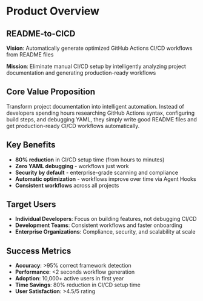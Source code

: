 # Product Overview

## README-to-CICD

**Vision**: Automatically generate optimized GitHub Actions CI/CD workflows from README files

**Mission**: Eliminate manual CI/CD setup by intelligently analyzing project documentation and generating production-ready workflows

## Core Value Proposition

Transform project documentation into intelligent automation. Instead of developers spending hours researching GitHub Actions syntax, configuring build steps, and debugging YAML, they simply write good README files and get production-ready CI/CD workflows automatically.

## Key Benefits

- **80% reduction** in CI/CD setup time (from hours to minutes)
- **Zero YAML debugging** - workflows just work
- **Security by default** - enterprise-grade scanning and compliance
- **Automatic optimization** - workflows improve over time via Agent Hooks
- **Consistent workflows** across all projects

## Target Users

- **Individual Developers**: Focus on building features, not debugging CI/CD
- **Development Teams**: Consistent workflows and faster onboarding
- **Enterprise Organizations**: Compliance, security, and scalability at scale

## Success Metrics

- **Accuracy**: >95% correct framework detection
- **Performance**: <2 seconds workflow generation
- **Adoption**: 10,000+ active users in first year
- **Time Savings**: 80% reduction in CI/CD setup time
- **User Satisfaction**: >4.5/5 rating